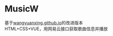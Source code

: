 # MusicW  
  基于[wangyuanxing.github.io](wangyuanxing.github.io)的改进版本  
  HTML+CSS+VUE，用网易云接口获取歌曲信息并播放
